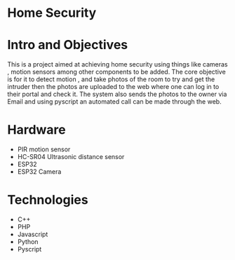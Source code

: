
# Home Security
# Intro and Objectives
This is a project aimed at achieving home security using things like cameras , motion sensors among other components to be added. 
The core objective is for it to detect motion , and take photos of the room to try and get the intruder then the photos are uploaded to the web 
where one can log in to their portal and check it. The system also sends the photos to the owner via Email and using pyscript an automated call can be made
through the web. 

# Hardware 
- PIR motion sensor 
- HC-SR04 Ultrasonic distance sensor
- ESP32 
- ESP32 Camera

# Technologies 
- C++
- PHP
- Javascript 
- Python 
- Pyscript
